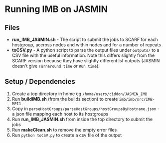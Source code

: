 # Running IMB on JASMIN

## Files

* **run_IMB_JASMIN.sh** - The script to submit the jobs to SCARF for each hostgroup, accross nodes and within nodes and for a number of repeats
* **toCSV.py** - A python script to parse the output files under `outputs/` to a CSV file with the useful information. Note this differs slightly from the SCARF version because they have slightly different lsf outputs (JASMIN doesn't give `Turnaround time` or `Run time`).

## Setup / Dependencies
1. Create a top directory in home eg `/home/users/ciddon/JASMIN_IMB`
2. Run **buildIMB.sh** (from the builds section) to create `imb/imb/src/IMB-MPI1`
3. Copy in `parseHostGroups/parseHostGroups/hostGroupsByHostname.json` - a json file mapping each host to its hostgroups
4. Run **run_IMB_JASMIN.sh** from inside the top directory to submit the jobs
5. Run **makeClean.sh** to remove the empty error files
6. Run `python toCSV.py` to create a csv file of the output
